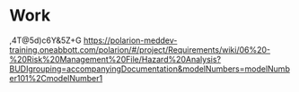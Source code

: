 # Work
,4T@5d)c6Y&5Z+G
https://polarion-meddev-training.oneabbott.com/polarion/#/project/Requirements/wiki/06%20-%20Risk%20Management%20File/Hazard%20Analysis?BUDIgrouping=accompanyingDocumentation&modelNumbers=modelNumber101%2CmodelNumber1
